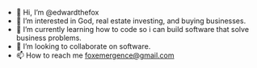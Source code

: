 - 👋 Hi, I’m @edwardthefox
- 👀 I’m interested in God, real estate investing, and buying businesses. 
- 🌱 I’m currently learning how to code so i can build software that solve business problems.
- 💞️ I’m looking to collaborate on software.
- 📫 How to reach me foxemergence@gmail.com 

<!---
edwardthefox/edwardthefox is a ✨ special ✨ repository because its `README.md` (this file) appears on your GitHub profile.
You can click the Preview link to take a look at your changes.
--->
